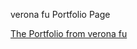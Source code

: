 verona fu Portfolio Page

[The Portfolio from verona fu](https://verona-fu.github.io/useful-programmer-portfolio-page/)

